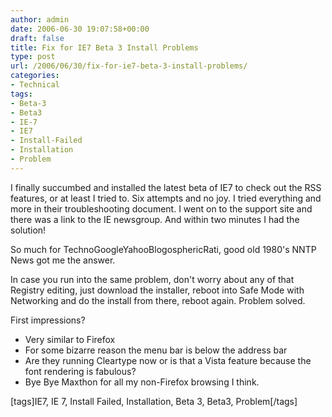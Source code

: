 ```yaml
---
author: admin
date: 2006-06-30 19:07:58+00:00
draft: false
title: Fix for IE7 Beta 3 Install Problems
type: post
url: /2006/06/30/fix-for-ie7-beta-3-install-problems/
categories:
- Technical
tags:
- Beta-3
- Beta3
- IE-7
- IE7
- Install-Failed
- Installation
- Problem
---
```


I finally succumbed and installed the latest beta of IE7 to check out the RSS features, or at least I tried to. Six attempts and no joy. I tried everything and more in their troubleshooting document. I went on to the support site and there was a link to the IE newsgroup. And within two minutes I had the solution! 

So much for TechnoGoogleYahooBlogosphericRati, good old 1980's NNTP News got me the answer.

In case you run into the same problem, don't worry about any of that Registry editing, just download the installer, reboot into Safe Mode with Networking and do the install from there, reboot again. Problem solved.

First impressions? 



* Very similar to Firefox
* For some bizarre reason the menu bar is below the address bar
* Are they running Cleartype now or is that a Vista feature because the font rendering is fabulous?
* Bye Bye Maxthon for all my non-Firefox browsing I think.


[tags]IE7, IE 7, Install Failed, Installation, Beta 3, Beta3, Problem[/tags]


 
